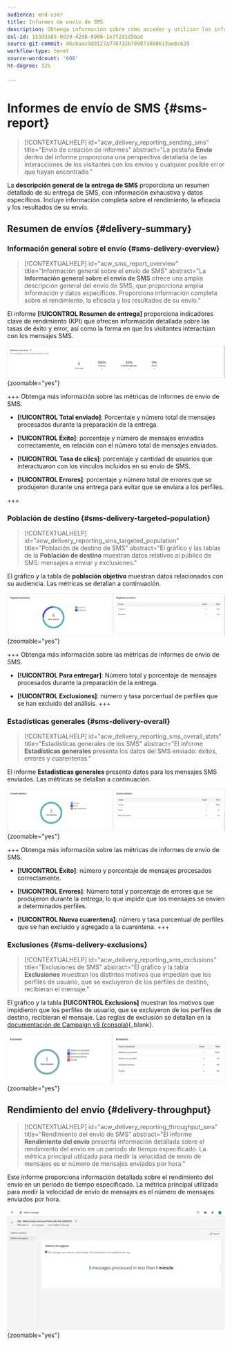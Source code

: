 ```yaml
---
audience: end-user
title: Informes de envío de SMS
description: Obtenga información sobre cómo acceder y utilizar los informes de envío de SMS
exl-id: 153d3a85-0d39-42db-9906-1e7f2d1d5bae
source-git-commit: d6c6aac9d9127a770732b709873008613ae8c639
workflow-type: tm+mt
source-wordcount: '608'
ht-degree: 32%

---
```


# Informes de envío de SMS {#sms-report}

>[!CONTEXTUALHELP]
>id="acw_delivery_reporting_sending_sms"
>title="Envío de creación de informes"
>abstract="La pestaña **Envío** dentro del informe proporciona una perspectiva detallada de las interacciones de los visitantes con los envíos y cualquier posible error que hayan encontrado."

La **descripción general de la entrega de SMS** proporciona un resumen detallado de su entrega de SMS, con información exhaustiva y datos específicos. Incluye información completa sobre el rendimiento, la eficacia y los resultados de su envío.

## Resumen de envíos {#delivery-summary}

### Información general sobre el envío {#sms-delivery-overview}

>[!CONTEXTUALHELP]
>id="acw_sms_report_overview"
>title="Información general sobre el envío de SMS"
>abstract="La **Información general sobre el envío de SMS** ofrece una amplia descripción general del envío de SMS, que proporciona amplia información y datos específicos. Proporciona información completa sobre el rendimiento, la eficacia y los resultados de su envío."

El informe **[!UICONTROL Resumen de entrega]** proporciona indicadores clave de rendimiento (KPI) que ofrecen información detallada sobre las tasas de éxito y error, así como la forma en que los visitantes interactúan con los mensajes SMS.

![Descripción: la imagen muestra el informe Resumen de entrega, que incluye KPI como tasas de éxito, tasas de error y participación del visitante.](assets/reporting_sms_3.png){zoomable="yes"}

+++ Obtenga más información sobre las métricas de informes de envío de SMS.

* **[!UICONTROL Total enviado]**: Porcentaje y número total de mensajes procesados durante la preparación de la entrega.

* **[!UICONTROL Éxito]**: porcentaje y número de mensajes enviados correctamente, en relación con el número total de mensajes enviados.

* **[!UICONTROL Tasa de clics]**: porcentaje y cantidad de usuarios que interactuaron con los vínculos incluidos en su envío de SMS.

* **[!UICONTROL Errores]**: porcentaje y número total de errores que se produjeron durante una entrega para evitar que se enviara a los perfiles.

+++

### Población de destino {#sms-delivery-targeted-population}

>[!CONTEXTUALHELP]
>id="acw_delivery_reporting_sms_targeted_population"
>title="Población de destino de SMS"
>abstract="El gráfico y las tablas de la **Población de destino** muestran datos relativos al público de SMS: mensajes a enviar y exclusiones."

El gráfico y la tabla de **población objetivo** muestran datos relacionados con su audiencia. Las métricas se detallan a continuación.

![Descripción: la imagen muestra el gráfico y la tabla de población objetivo, que incluye métricas como los mensajes que se van a enviar y las exclusiones.](assets/reporting_sms_4.png){zoomable="yes"}

+++ Obtenga más información sobre las métricas de informes de envío de SMS.

* **[!UICONTROL Para entregar]**: Número total y porcentaje de mensajes procesados durante la preparación de la entrega.

* **[!UICONTROL Exclusiones]**: número y tasa porcentual de perfiles que se han excluido del análisis.
+++

### Estadísticas generales {#sms-delivery-overall}

>[!CONTEXTUALHELP]
>id="acw_delivery_reporting_sms_overall_stats"
>title="Estadísticas generales de los SMS"
>abstract="El informe **Estadísticas generales** presenta los datos del SMS enviado: éxitos, errores y cuarentenas."

El informe **Estadísticas generales** presenta datos para los mensajes SMS enviados. Las métricas se detallan a continuación.

![Descripción: la imagen muestra el informe Estadísticas generales, que incluye métricas como tasas de éxito, errores y cuarentenas.](assets/reporting_sms_5.png){zoomable="yes"}

+++ Obtenga más información sobre las métricas de informes de envío de SMS.

* **[!UICONTROL Éxito]**: número y porcentaje de mensajes procesados correctamente.

* **[!UICONTROL Errores]**: Número total y porcentaje de errores que se produjeron durante la entrega, lo que impide que los mensajes se envíen a determinados perfiles.

* **[!UICONTROL Nueva cuarentena]**: número y tasa porcentual de perfiles que se han excluido y agregado a la cuarentena.
+++

### Exclusiones {#sms-delivery-exclusions}

>[!CONTEXTUALHELP]
>id="acw_delivery_reporting_sms_exclusions"
>title="Exclusiones de SMS"
>abstract="El gráfico y la tabla **Exclusiones** muestran los distintos motivos que impedían que los perfiles de usuario, que se excluyeron de los perfiles de destino, recibieran el mensaje."

El gráfico y la tabla **[!UICONTROL Exclusions]** muestran los motivos que impidieron que los perfiles de usuario, que se excluyeron de los perfiles de destino, recibieran el mensaje. Las reglas de exclusión se detallan en la [documentación de Campaign v8 (consola)](https://experienceleague.adobe.com/docs/campaign/campaign-v8/send/failures/delivery-failures.html#sms-quarantines){_blank}.

![Descripción: la imagen muestra el gráfico y la tabla Exclusiones, que detallan los motivos por los que se excluyen los perfiles de usuario de la recepción de mensajes.](assets/reporting_sms_6.png){zoomable="yes"}

## Rendimiento del envío {#delivery-throughput}

>[!CONTEXTUALHELP]
>id="acw_delivery_reporting_throughput_sms"
>title="Rendimiento del envío de SMS"
>abstract="El informe **Rendimiento del envío** presenta información detallada sobre el rendimiento del envío en un período de tiempo especificado. La métrica principal utilizada para medir la velocidad de envío de mensajes es el número de mensajes enviados por hora."

Este informe proporciona información detallada sobre el rendimiento del envío en un periodo de tiempo especificado. La métrica principal utilizada para medir la velocidad de envío de mensajes es el número de mensajes enviados por hora.

![Descripción: la imagen muestra el informe Rendimiento de entrega, que incluye métricas como el número de mensajes enviados por hora dentro de un intervalo de tiempo especificado.](assets/reporting_sms_2.png){zoomable="yes"}